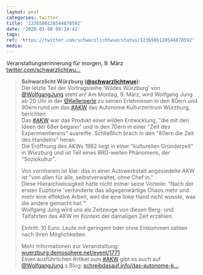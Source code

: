 ```yaml
---
layout: post
categories: twitter
title: '1236586128544878592'
date: '2020-03-08 09:34:42'
tags: 
ref: 'https://twitter.com/schwarzlichtwue/status/1236586128544878592'
media:
---
```

Veranstaltungserinnerung für morgen, 9. März [twitter.com/schwarzlichtwu…](https://twitter.com/schwarzlichtwue/status/1235514896118427648) 
> <b>Schwarzlicht Würzburg ([@schwarzlichtwue](https://twitter.com/schwarzlichtwue)):</b>  
>Der letzte Teil der Vortragsreihe ‘Wildes Würzburg’ von [@WolfgangJung](https://twitter.com/WolfgangJung) steht an! Am Montag, 9. März, wird Wolfgang Jung ab 20 Uhr in der [@Kellerperle](https://twitter.com/Kellerperle) zu seinen Erlebnissen in den 80ern und 90ern rund um das [#AKW](/t/akw)  das Autonome Kulturzentrum Würzburg, berichten.   
>Das [#AKW](/t/akw) war das Produkt einer wilden Entwicklung, "die mit den Ideen der 68er begann" und in den 70ern in einer "Zeit des Experimentierens" ausreifte. Schließlich brach in den "80ern die Zeit des Handelns" heran.   
>Die Eröffnung des AKWs 1982 liegt in einer "kulturellen Gründerzeit" in Würzburg und ist Teil eines BRD-weiten Phänomens, der "Soziokultur".  
>  
>  
>  
>Von vornherein ist klar: das in einer Autowerkstatt angesiedelte AKW ist "von allen für alle, selbstverwaltet, ohne Chef:in."   
>Diese Hierarchielosigkeit hatte nicht immer seine Vorteile: "Nach der ersten Euphorie 'verhinderte das allgegenwärtige Chaos mehr und mehr eine effektive Arbeit, weil die eine linke Hand nicht wusste, was die andere gemacht hat.'"   
>Wolfgang Jung wird uns als Zeitzeuge von diesen Berg- und Talfahrten des AKW im Kontext der damaligen Zeit erzählen.  
>  
>  
>  
>Eintritt: 10 Euro. Leute mit geringem oder ohne Einkommen zahlen nach ihren Möglichkeiten.  
>  
>  
>  
>Mehr Informationen zur Veranstaltung: [wuerzburg.demosphere.net/event/1771](https://wuerzburg.demosphere.net/event/1771)   
>Einen ausführlichen Artikel zum [#AKW](/t/akw) gibt es auch auf [@WolfgangJung](https://twitter.com/WolfgangJung).s Blog: [schreibdasauf.info/das-autonome-k…](https://schreibdasauf.info/das-autonome-kulturzentrum-wuerzburg)   

